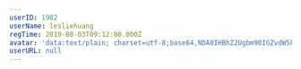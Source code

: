 ```yaml
---
userID: 1982
userName: lesliehuang
regTime: 2019-08-03T09:12:00.000Z
avatar: 'data:text/plain; charset=utf-8;base64,NDA0IHBhZ2Ugbm90IGZvdW5kCg=='
userURL: null
---
```



